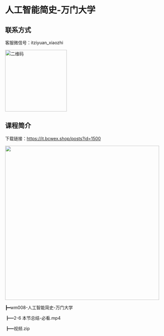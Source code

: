 # 人工智能简史-万门大学

## 联系方式

客服微信号：itziyuan_xiaozhi

<img src="https://ziyuanyun.oss-cn-guangzhou.aliyuncs.com/common/20240614073449/666b82192834a.jpg" width="200" height="200" alt="二维码">

## 课程简介

下载链接：https://it.bcwex.shop/posts?id=1500

<img src="https://ziyuanyun.oss-cn-guangzhou.aliyuncs.com/yun/20240515224315/6644ca03320e0.jpg" width="500" alt="">

  ┣━wm008-人工智能简史-万门大学

 ┣━2-6 本节总结-必看.mp4

 ┣━视频.zip

  